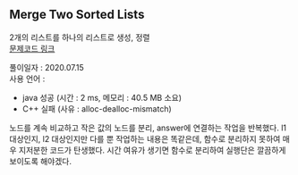 ## Merge Two Sorted Lists
2개의 리스트를 하나의 리스트로 생성, 정렬   
[문제코드 링크](https://leetcode.com/problems/merge-two-sorted-lists)

풀이일자 : 2020.07.15   
사용 언어 : 
 - java 성공 (시간 : 2 ms, 메모리 : 40.5 MB 소요)
 - C++ 실패 (사유 : alloc-dealloc-mismatch)   
 
 노드를 계속 비교하고 작은 값의 노드를 분리, answer에 연결하는 작업을 반복했다.
 l1 대상인지, l2 대상인지만 다를 뿐 작업하는 내용은 똑같은데, 함수로 분리하지 못하여 매우 지저분한 코드가 탄생했다.
 시간 여유가 생기면 함수로 분리하여 실행단은 깔끔하게 보이도록 해야겠다.
